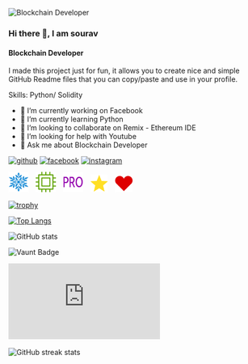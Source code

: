 ![Blockchain Developer](https://scontent.fdac14-1.fna.fbcdn.net/v/t39.30808-6/313433379_1363808727779582_7432626601483796681_n.jpg?_nc_cat=109&ccb=1-7&_nc_sid=5f2048&_nc_eui2=AeE54Jg-k_gdr_GaiSyNBjNmqqMJkXoqe2iqowmReip7aMgb3sqSLlYR5sm8TilYnebhULXDvqT285SsjmBTh8yJ&_nc_ohc=u_NTLeq9NsIQ7kNvgGGvF_Z&_nc_ht=scontent.fdac14-1.fna&oh=00_AfAyqVjSBt-v2bBqjBq_s5juO1bWF5NfkBrcUawEiNq09g&oe=663375F0)

### Hi there 👋, I am sourav
#### Blockchain Developer


I made this project just for fun, it allows you to create nice and simple GitHub Readme files that you can copy/paste and use in your profile.

Skills: Python/ Solidity

- 🔭 I’m currently working on Facebook  
- 🌱 I’m currently learning Python  
- 👯 I’m looking to collaborate on Remix - Ethereum IDE 
- 🤔 I’m looking for help with Youtube  
- 💬 Ask me about Blockchain  Developer 


[<img src='https://cdn.jsdelivr.net/npm/simple-icons@3.0.1/icons/github.svg' alt='github' height='40'>](https://github.com/https://github.com/sr-sourav-roy/sr-sourav-roy/edit/main/README.md)  [<img src='https://cdn.jsdelivr.net/npm/simple-icons@3.0.1/icons/facebook.svg' alt='facebook' height='40'>](https://www.facebook.com/https://www.facebook.com/sor.rintu)  [<img src='https://cdn.jsdelivr.net/npm/simple-icons@3.0.1/icons/instagram.svg' alt='instagram' height='40'>](https://www.instagram.com/https://www.facebook.com/sor.rintu/)  

<a href='https://archiveprogram.github.com/'><img src='https://raw.githubusercontent.com/acervenky/animated-github-badges/master/assets/acbadge.gif' width='40' height='40'></a> <a href='https://docs.github.com/en/developers'><img src='https://raw.githubusercontent.com/acervenky/animated-github-badges/master/assets/devbadge.gif' width='40' height='40'></a> <a href='https://github.com/pricing'><img src='https://raw.githubusercontent.com/acervenky/animated-github-badges/master/assets/pro.gif' width='40' height='40'></a> <a href='https://stars.github.com/'><img src='https://raw.githubusercontent.com/acervenky/animated-github-badges/master/assets/starbadge.gif' width='35' height='35'></a> <a href='https://docs.github.com/en/github/supporting-the-open-source-community-with-github-sponsors'><img src='https://raw.githubusercontent.com/acervenky/animated-github-badges/master/assets/sponsorbadge.gif' width='35' height='35'></a> 

[![trophy](https://github-profile-trophy.vercel.app/?username=https://github.com/sr-sourav-roy/sr-sourav-roy/edit/main/README.md)](https://github.com/ryo-ma/github-profile-trophy)

[![Top Langs](https://github-readme-stats.vercel.app/api/top-langs/?username=https://github.com/sr-sourav-roy/sr-sourav-roy/edit/main/README.md)](https://github.com/anuraghazra/github-readme-stats)

![GitHub stats](https://github-readme-stats.vercel.app/api?username=https://github.com/sr-sourav-roy/sr-sourav-roy/edit/main/README.md&show_icons=true&count_private=true)  

![Vaunt Badge](https://api.vaunt.dev/v1/github/entities/https://github.com/sr-sourav-roy/sr-sourav-roy/edit/main/README.md/contributions?format=svg&private=true)  

![GitHub metrics](https://metrics.lecoq.io/https://github.com/sr-sourav-roy/sr-sourav-roy/edit/main/README.md)  

![GitHub streak stats](https://streak-stats.demolab.com/?user=https://github.com/sr-sourav-roy/sr-sourav-roy/edit/main/README.md)  

